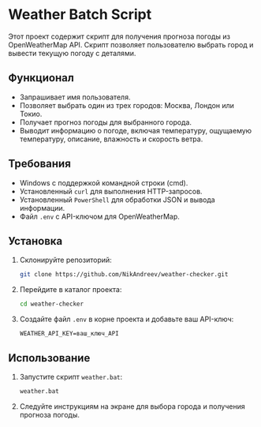 # Weather Batch Script

Этот проект содержит скрипт для получения прогноза погоды из OpenWeatherMap API. Скрипт позволяет пользователю выбрать город и вывести текущую погоду с деталями.

## Функционал

- Запрашивает имя пользователя.
- Позволяет выбрать один из трех городов: Москва, Лондон или Токио.
- Получает прогноз погоды для выбранного города.
- Выводит информацию о погоде, включая температуру, ощущаемую температуру, описание, влажность и скорость ветра.

## Требования

- Windows с поддержкой командной строки (cmd).
- Установленный `curl` для выполнения HTTP-запросов.
- Установленный `PowerShell` для обработки JSON и вывода информации.
- Файл `.env` с API-ключом для OpenWeatherMap.

## Установка

1. Склонируйте репозиторий:

   ```bash
   git clone https://github.com/NikAndreev/weather-checker.git
   ```

2. Перейдите в каталог проекта:

   ```bash
   cd weather-checker
   ```

3. Создайте файл `.env` в корне проекта и добавьте ваш API-ключ:

   ```plaintext
   WEATHER_API_KEY=ваш_ключ_API
   ```

## Использование

1. Запустите скрипт `weather.bat`:

   ```bash
   weather.bat
   ```

2. Следуйте инструкциям на экране для выбора города и получения прогноза погоды.
